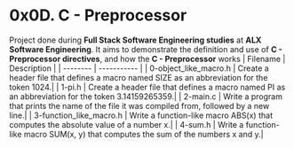 #  0x0D. C - Preprocessor
 Project done during **Full Stack Software Engineering studies** at **ALX Software Engineering**. It aims to demonstrate the definition and use of **C - Preprocessor directives**, and how the **C - Preprocessor** works
| Filename | Description |
| -------- | ----------- |
| 0-object_like_macro.h |  Create a header file that defines a macro named SIZE as an abbreviation for the token 1024.|
| 1-pi.h | Create a header file that defines a macro named PI as an abbreviation for the token 3.14159265359.|
| 2-main.c | Write a program that prints the name of the file it was compiled from, followed by a new line.|
| 3-function_like_macro.h | Write a function-like macro ABS(x) that computes the absolute value of a number x.|
| 4-sum.h | Write a function-like macro SUM(x, y) that computes the sum of the numbers x and y.|
